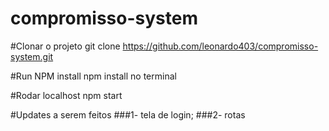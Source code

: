 # compromisso-system

#Clonar o projeto
git clone https://github.com/leonardo403/compromisso-system.git

#Run NPM install
npm install no terminal

#Rodar localhost
npm start

#Updates a serem feitos
###1- tela de login;
###2- rotas
